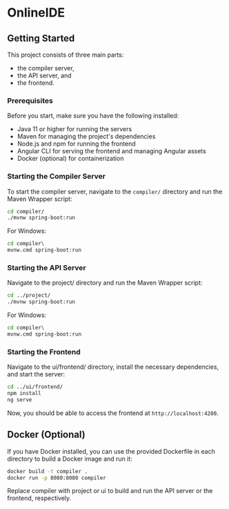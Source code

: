 # OnlineIDE

## Getting Started

This project consists of three main parts: 
* the compiler server,
* the API server, and 
* the frontend.

### Prerequisites

Before you start, make sure you have the following installed:

- Java 11 or higher for running the servers
- Maven for managing the project's dependencies
- Node.js and npm for running the frontend
- Angular CLI for serving the frontend and managing Angular assets
- Docker (optional) for containerization

### Starting the Compiler Server

To start the compiler server, navigate to the `compiler/` directory and run the Maven Wrapper script:

```sh
cd compiler/
./mvnw spring-boot:run
```

For Windows:
```sh
cd compiler\
mvnw.cmd spring-boot:run
```

### Starting the API Server
Navigate to the project/ directory and run the Maven Wrapper script:
```sh
cd ../project/
./mvnw spring-boot:run
```

For Windows:
```sh
cd compiler\
mvnw.cmd spring-boot:run
```

### Starting the Frontend
Navigate to the ui/frontend/ directory, install the necessary dependencies, and start the server:
```sh
cd ../ui/frontend/
npm install
ng serve
```

Now, you should be able to access the frontend at `http://localhost:4200`.

## Docker (Optional)
If you have Docker installed, you can use the provided Dockerfile in each directory to build a Docker image and run it:
```sh
docker build -t compiler .
docker run -p 8080:8080 compiler
```

Replace compiler with project or ui to build and run the API server or the frontend, respectively.
